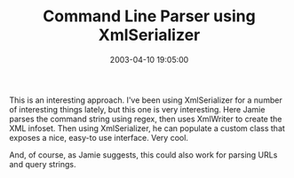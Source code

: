 ﻿---
layout: post
title: "Command Line Parser using XmlSerializer"
comments: false
date: 2003-04-10 19:05:00
categories:
 - Technology
subtext-id: 88c484b3-e676-4e95-8fd8-900f2e9cae6e
alias: /blog/Command-Line-Parser-using-XmlSerializer.aspx
---


This is an interesting approach. I've been using XmlSerializer for a number of interesting things lately, but this one is very interesting. Here Jamie parses the command string using regex, then uses XmlWriter to create the XML infoset. Then using XmlSerializer, he can populate a custom class that exposes a nice, easy-to use interface. Very cool.

And, of course, as Jamie suggests, this could also work for parsing URLs and query strings.
